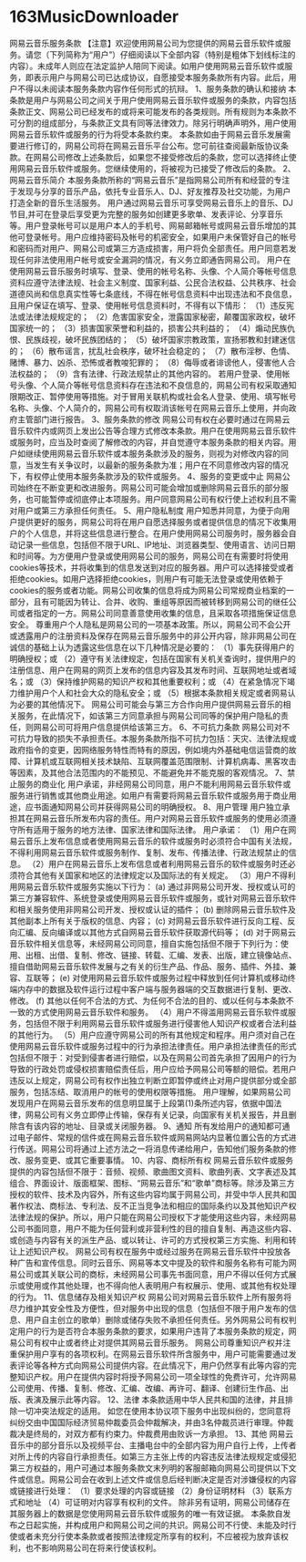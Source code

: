# 163MusicDownloader
网易云音乐服务条款 【注意】欢迎使用网易公司为您提供的网易云音乐软件或服务。请您（下列简称为“用户”）仔细阅读以下全部内容（特别是粗体下划线标注的内容）。未成年人则应在法定监护人陪同下阅读。如用户使用网易云音乐软件或服务，即表示用户与网易公司已达成协议，自愿接受本服务条款所有内容。此后，用户不得以未阅读本服务条款内容作任何形式的抗辩。  1、服务条款的确认和接纳 本条款是用户与网易公司之间关于用户使用网易云音乐软件或服务的条款，内容包括条款正文、网易公司已经发布的或将来可能发布的各类规则。所有规则为本条款不可分割的组成部分，与条款正文具有同等法律效力。除另行明确声明外，用户使用网易云音乐软件或服务的行为将受本条款约束。  本条款如由于网易云音乐发展需要进行修订的，网易公司将在网易云音乐平台公布。您可前往查阅最新版协议条款。在网易公司修改上述条款后，如果您不接受修改后的条款，您可以选择终止使用网易云音乐软件或服务。您继续使用的，将被视为已接受了修改后的条款。  2、网易云音乐简介 本服务条款所称的“网易云音乐”是指网易公司所有和经营的专注于发现与分享的音乐产品，依托专业音乐人、DJ、好友推荐及社交功能，为用户打造全新的音乐生活服务。  用户通过网易云音乐可享受网易云音乐上的音乐、DJ节目,并可在登录后享受更为完整的服务如创建更多歌单、发表评论、分享音乐等。用户登录帐号可以是用户本人的手机号、网易邮箱帐号或网易云音乐增加的其他可登录帐号。用户应维持密码及帐号的机密安全，如果用户未保管好自己的帐号和密码而对用户、网易公司或第三方造成损害，用户将负全部责任。用户同意若发现任何非法使用用户帐号或安全漏洞的情况，有义务立即通告网易公司。  用户在使用网易云音乐服务时填写、登录、使用的帐号名称、头像、个人简介等帐号信息资料应遵守法律法规、社会主义制度、国家利益、公民合法权益、公共秩序、社会道德风尚和信息真实性等七条底线，不得在帐号信息资料中出现违法和不良信息，且用户保证在填写、登录、使用帐号信息资料时，不得有以下情形：  （1）违反宪法或法律法规规定的；  （2）危害国家安全，泄露国家秘密，颠覆国家政权，破坏国家统一的；  （3）损害国家荣誉和利益的，损害公共利益的；  （4）煽动民族仇恨、民族歧视，破坏民族团结的；  （5）破坏国家宗教政策，宣扬邪教和封建迷信的；  （6）散布谣言，扰乱社会秩序，破坏社会稳定的；  （7）散布淫秽、色情、赌博、暴力、凶杀、恐怖或者教唆犯罪的；  （8）侮辱或者诽谤他人，侵害他人合法权益的；  （9）含有法律、行政法规禁止的其他内容的。  若用户登录、使用帐号头像、个人简介等帐号信息资料存在违法和不良信息的，网易公司有权采取通知限期改正、暂停使用等措施。对于冒用关联机构或社会名人登录、使用、填写帐号名称、头像、个人简介的，网易公司有权取消该帐号在网易云音乐上使用，并向政府主管部门进行报告。  3、服务条款的修改 网易公司有权在必要时通过在网易云音乐软件内或网页上发出公告等合理方式修改本条款。用户在使用网易云音乐软件或服务时，应当及时查阅了解修改的内容，并自觉遵守本服务条款的相关内容。用户如继续使用网易云音乐软件或本服务条款涉及的服务，则视为对修改内容的同意，当发生有关争议时，以最新的服务条款为准；用户在不同意修改内容的情况下，有权停止使用本服务条款涉及的软件或服务。  4、服务的变更或中止 网易公司始终在不断变更和改进服务。网易公司可能会增加或删除网易云音乐的部分服务，也可能暂停或彻底停止本项服务。用户同意网易公司有权行使上述权利且不需对用户或第三方承担任何责任。  5、用户隐私制度 用户知悉并同意，为便于向用户提供更好的服务，网易公司将在用户自愿选择服务或者提供信息的情况下收集用户的个人信息，并将这些信息进行整合。在用户使用网易公司服务时，服务器会自动记录一些信息，包括但不限于URL、IP地址、浏览器类型、使用语言、访问日期和时间等。为方便用户登录或使用网易公司的服务，网易公司在有需要时将使用cookies等技术，并将收集到的信息发送到对应的服务器。用户可以选择接受或者拒绝cookies。如用户选择拒绝cookies，则用户有可能无法登录或使用依赖于cookies的服务或者功能。网易公司收集的信息将成为网易公司常规商业档案的一部分，且有可能因为转让、合并、收购、重组等原因而被转移到网易公司的继任公司或者指定的一方。网易公司同意善意使用收集的信息，且采取各项措施保证信息安全。  尊重用户个人隐私是网易公司的一项基本政策。所以，网易公司不会公开或透露用户的注册资料及保存在网易云音乐服务中的非公开内容，除非网易公司在诚信的基础上认为透露这些信息在以下几种情况是必要的：  （1）事先获得用户的明确授权；或  （2）遵守有关法律规定，包括在国家有关机关查询时，提供用户的注册信息、用户在网易的网页上发布的信息内容及其发布时间、互联网地址或者域名；或  （3）保持维护网易的知识产权和其他重要权利；或  （4）在紧急情况下竭力维护用户个人和社会大众的隐私安全；或  （5）根据本条款相关规定或者网易认为必要的其他情况下。  网易公司可能会与第三方合作向用户提供网易云音乐的相关服务，在此情况下，如该第三方同意承担与网易公司同等的保护用户隐私的责任，则网易公司可将用户信息提供给该第三方。  6、不可抗力条款 网易公司对不可抗力导致的损失不承担责任。本服务条款所指不可抗力包括：天灾、法律法规或政府指令的变更，因网络服务特性而特有的原因，例如境内外基础电信运营商的故障、计算机或互联网相关技术缺陷、互联网覆盖范围限制、计算机病毒、黑客攻击等因素，及其他合法范围内的不能预见、不能避免并不能克服的客观情况。  7、禁止服务的商业化 用户承诺，非经网易公司同意，用户不能利用网易云音乐软件或服务进行销售或其他商业用途。如用户有需要将网易云音乐软件或服务用于商业用途，应书面通知网易公司并获得网易公司的明确授权。  8、用户管理 用户独立承担其在网易云音乐所发布内容的责任。用户对网易云音乐软件或服务的使用必须遵守所有适用于服务的地方法律、国家法律和国际法律。  用户承诺：  （1）用户在网易云音乐上发布信息或者使用网易云音乐的软件或服务时必须符合中国有关法规，不得利用网易云音乐软件或服务制作、复制、发布、传播法律、行政法规禁止的信息。  （2）用户在网易云音乐上发布信息或者利用网易云音乐的软件或服务时还必须符合其他有关国家和地区的法律规定以及国际法的有关规定。  （3）用户不得利用网易云音乐软件或服务实施以下行为：  (a) 通过非网易公司开发、授权或认可的第三方兼容软件、系统登录或使用网易云音乐软件或服务，或针对网易云音乐软件和相关服务使用非网易公司开发、授权或认证的插件；  (b) 删除网易云音乐软件及其他副本上所有关于版权的信息、内容；  (c) 对网易云音乐软件进行反向工程、反向汇编、反向编译或以其他方式自网易云音乐软件获取源代码等；  (d) 对于网易云音乐软件相关信息等，未经网易公司同意，擅自实施包括但不限于下列行为：使用、出租、出借、复制、修改、链接、转载、汇编、发表、出版，建立镜像站点、擅自借助网易云音乐软件发展与之有关的衍生产品、作品、服务、插件、外挂、兼容、互联等；  (e) 对使用网易云音乐软件或服务过程中释放到任何计算机或移动终端内存中的数据及软件运行过程中客户端与服务器端的交互数据进行复制、更改、修改。  (f) 其他以任何不合法的方式、为任何不合法的目的、或以任何与本条款不一致的方式使用网易云音乐软件和服务。  （4）用户不得滥用网易云音乐软件或服务，包括但不限于利用网易云音乐软件或服务进行侵害他人知识产权或者合法利益的其他行为。  （5）用户应遵守网易公司的所有其他规定和程序。用户须对自己在使用网易云音乐软件或服务过程中的行为承担法律责任。用户承担法律责任的形式包括但不限于：对受到侵害者进行赔偿，以及在网易公司首先承担了因用户的行为导致的行政处罚或侵权损害赔偿责任后，用户应给予网易公司等额的赔偿。若用户违反以上规定，网易公司有权作出独立判断立即暂停或终止对用户提供部分或全部服务，包括冻结、取消用户的帐号的使用权限等措施。  用户理解，如果网易公司发现用户在网易云音乐发布的信息明显属于上段第(1)条所述内容，依据中国法律，网易公司有义务立即停止传输，保存有关记录，向国家有关机关报告，并且删除含有该内容的地址、目录或关闭服务器。  9、通知 所有发给用户的通知都可通过电子邮件、常规的信件或在网易云音乐软件或网易网站内显著位置公告的方式进行传送。网易公司将通过上述方法之一将消息传递给用户，告知他们服务条款的修改、服务变更、或其它重要事情。  10、内容、商标所有权 网易云音乐软件或服务提供的内容包括但不限于：音频、视频、歌曲图文资料、歌曲列表、文字表述及其组合、界面设计、版面框架、图标、“网易云音乐”和“歌单”商标等。除涉及第三方授权的软件、技术及内容外，所有这些内容均属于网易公司，并受中华人民共和国著作权法、商标法、专利法、反不正当竞争法和相应的国际条约以及其他知识产权法律法规的保护。所以，用户只能在网易公司授权下才能使用这些内容，未经网易公司书面同意，用户不能为任何营利或非营利性的目的擅自复制、再造这些内容、或创造与内容有关的派生产品、或以转让、许可的方式授权第三方实施、利用和转让上述知识产权。  网易公司有权在服务中或经过服务在网易云音乐软件中投放各种广告和宣传信息。同时云音乐、网易等本文中提及的软件和服务名称有可能为网易公司或其关联公司的商标，未经网易公司事先书面同意，用户不得以任何方式展示或使用或作其他处理，也不得向他人表明用户有权展示、使用、或其他有权处理的行为。  11、信息储存及相关知识产权 网易公司对网易云音乐软件上所有服务将尽力维护其安全性及方便性，但对服务中出现的信息（包括但不限于用户发布的信息、用户自主创立的歌单）删除或储存失败不承担任何责任。另外网易公司有权判定用户的行为是否符合本服务条款的要求，如果用户违背了本服务条款的规定，网易公司有权中止或者终止对提供其网易云音乐服务。  网易公司尊重知识产权并注重保护用户享有的各项权利。在网易云音乐软件所含服务中，用户可能需要通过发表评论等各种方式向网易公司提供内容。在此情况下，用户仍然享有此等内容的完整知识产权。用户在提供内容时将授予网易公司一项全球性的免费许可，允许网易公司使用、传播、复制、修改、汇编、改编、再许可、翻译、创建衍生作品、出版、表演及展示此等内容。  12、法律 本条款适用中华人民共和国的法律，并且排除一切冲突法规定的适用。  如您在使用本协议项下服务中出现纠纷的，您同意将纠纷交由中国国际经济贸易仲裁委员会仲裁解决，并由3名仲裁员进行审理。仲裁裁决是终局的，对双方都有约束力。仲裁费用由败诉一方承担。  13、其他 网易云音乐中的部分音乐以及视频平台、主播电台中的全部内容为用户自行上传，上传者对所上传的内容自行承担责任。如第三方主张上传的内容违反法律法规规定或侵犯第三方权益的，用户可通过本服务条款文末列明的客服邮箱向网易公司提供以下文件或信息。网易公司会在收到上述文件或信息后经判断决定是否对涉嫌侵权的内容或链接进行处理：  （1）要求处理的内容或链接  （2）身份证明材料  （3）联系方式和地址  （4）可证明对内容享有权利的文件。  除非另有证明，网易公司储存在其服务器上的数据是您使用网易云音乐软件或服务的唯一有效证据。  本条款自发布之日起实施，并构成用户和网易公司之间的共识。网易公司不行使、未能及时行使或者未充分行使本条款或者按照法律规定所享有的权利，不应被视为放弃该权利，也不影响网易公司在将来行使该权利。
